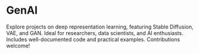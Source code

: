 # GenAI
Explore projects on deep representation learning, featuring Stable Diffusion, VAE, and GAN. Ideal for researchers, data scientists, and AI enthusiasts. Includes well-documented code and practical examples. Contributions welcome!
